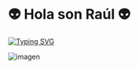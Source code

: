 

 # 👽 Hola son Raúl 👽
[![Typing SVG](https://readme-typing-svg.demolab.com?font=Fira+Code&pause=1000&color=51F75A&center=true&width=435&lines=Pinto+movidas+raras;Dise%C3%B1o+frikadas+en+Godot;Modelo+vagamente+en+Blender;Tam%C3%A9n+frego+platos+e+pelo+patatas+😰)](https://git.io/typing-svg)

![imagen](/imagenes/banner.png)



<!--
**mtcrzz/mtcrzz** is a ✨ _special_ ✨ repository because its `README.md` (this file) appears on your GitHub profile.

Here are some ideas to get you started:

- 🔭 I’m currently working on ...
- 🌱 I’m currently learning ...
- 👯 I’m looking to collaborate on ...
- 🤔 I’m looking for help with ...
- 💬 Ask me about ...
- 📫 How to reach me: ...
- 😄 Pronouns: ...
- ⚡ Fun fact: ...
-->
